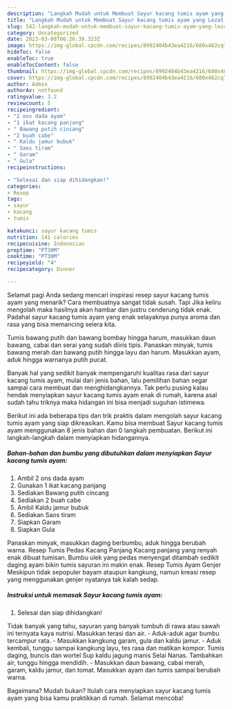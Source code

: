 ```yaml
---
description: "Langkah Mudah untuk Membuat Sayur kacang tumis ayam yang Lezat Sekali"
title: "Langkah Mudah untuk Membuat Sayur kacang tumis ayam yang Lezat Sekali"
slug: 542-langkah-mudah-untuk-membuat-sayur-kacang-tumis-ayam-yang-lezat-sekali
category: Uncategorized
date: 2023-03-08T06:26:39.323Z
image: https://img-global.cpcdn.com/recipes/8992404b43ea4216/680x482cq70/sayur-kacang-tumis-ayam-foto-resep-utama.jpg
hideToc: false
enableToc: true
enableTocContent: false
thumbnail: https://img-global.cpcdn.com/recipes/8992404b43ea4216/680x482cq70/sayur-kacang-tumis-ayam-foto-resep-utama.jpg
cover: https://img-global.cpcdn.com/recipes/8992404b43ea4216/680x482cq70/sayur-kacang-tumis-ayam-foto-resep-utama.jpg
author: Admin
authorAv: notfound
ratingvalue: 3.2
reviewcount: 5
recipeingredient:
- "2 ons dada ayam"
- "1 ikat kacang panjang"
- " Bawang putih cincang"
- "2 buah cabe"
- " Kaldu jamur bubuk"
- " Saos tiram"
- " Garam"
- " Gula"
recipeinstructions:

- "Selesai dan siap dihidangkan!"
categories:
- Resep
tags:
- sayur
- kacang
- tumis

katakunci: sayur kacang tumis 
nutrition: 141 calories
recipecuisine: Indonesian
preptime: "PT30M"
cooktime: "PT30M"
recipeyield: "4"
recipecategory: Dinner

---
```



Selamat pagi Anda sedang mencari inspirasi resep sayur kacang tumis ayam yang menarik? Cara membuatnya sangat tidak susah. Tapi Jika keliru mengolah maka hasilnya akan hambar dan justru cenderung tidak enak. Padahal sayur kacang tumis ayam yang enak selayaknya punya aroma dan rasa yang bisa memancing selera kita.


Tumis bawang putih dan bawang bombay hingga harum, masukkan daun bawang, cabai dan serai yang sudah diiris tipis. Panaskan minyak, tumis bawang merah dan bawang putih hingga layu dan harum. Masukkan ayam, aduk hingga warnanya putih pucat.

Banyak hal yang sedikit banyak mempengaruhi kualitas rasa dari sayur kacang tumis ayam, mulai dari jenis bahan, lalu pemilihan bahan segar sampai cara membuat dan menghidangkannya. Tak perlu pusing kalau hendak menyiapkan sayur kacang tumis ayam enak di rumah, karena asal sudah tahu triknya maka hidangan ini bisa menjadi suguhan istimewa.


Berikut ini ada beberapa tips dan trik praktis dalam mengolah sayur kacang tumis ayam yang siap dikreasikan. Kamu bisa membuat Sayur kacang tumis ayam menggunakan 8 jenis bahan dan 0 langkah pembuatan. Berikut ini langkah-langkah dalam menyiapkan hidangannya.

<!--inarticleads1-->

##### Bahan-bahan dan bumbu yang dibutuhkan dalam menyiapkan Sayur kacang tumis ayam:

1. Ambil 2 ons dada ayam
1. Gunakan 1 ikat kacang panjang
1. Sediakan  Bawang putih cincang
1. Sediakan 2 buah cabe
1. Ambil  Kaldu jamur bubuk
1. Sediakan  Saos tiram
1. Siapkan  Garam
1. Siapkan  Gula


Panaskan minyak, masukkan daging berbumbu, aduk hingga berubah warna. Resep Tumis Pedas Kacang Panjang Kacang panjang yang renyah enak dibuat tumisan. Bumbu ulek yang pedas menyengat ditambah sedikit daging ayam bikin tumis sayuran ini makin enak. Resep Tumis Ayam Genjer Meskipun tidak sepopuler bayam ataupun kangkung, namun kreasi resep yang menggunakan genjer nyatanya tak kalah sedap. 

<!--inarticleads2-->

##### Instruksi untuk memasak Sayur kacang tumis ayam:


1. Selesai dan siap dihidangkan!

Tidak banyak yang tahu, sayuran yang banyak tumbuh di rawa atau sawah ini ternyata kaya nutrisi. Masukkan terasi dan air. - Aduk-aduk agar bumbu tercampur rata. - Masukkan kangkung garam, gula dan kaldu jamur. - Aduk kembali, tunggu sampai kangkung layu, tes rasa dan matikan kompor. Tumis daging, buncis dan wortel Sup kaldu jagung manis Selai Nanas. Tambahkan air, tunggu hingga mendidih. - Masukkan daun bawang, cabai merah, garam, kaldu jamur, dan tomat. Masukkan ayam dan tumis sampai berubah warna. 

Bagaimana? Mudah bukan? Itulah cara menyiapkan sayur kacang tumis ayam yang bisa kamu praktikkan di rumah. Selamat mencoba!
